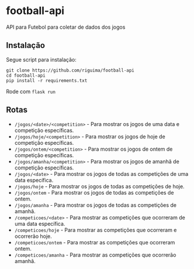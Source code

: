 # football-api

API para Futebol para coletar de dados dos jogos

## Instalação

Segue script para instalação:

```
git clone https://github.com/riguima/football-api
cd football-api
pip install -r requirements.txt
```

Rode com `flask run`

## Rotas

- `/jogos/<date>/<competition>` - Para mostrar os jogos de uma data e competição específicas.
- `/jogos/hoje/<competition>` - Para mostrar os jogos de hoje de competição específicas.
- `/jogos/ontem/<competition>` - Para mostrar os jogos de ontem de competição específicas.
- `/jogos/amanha/<competition>` - Para mostrar os jogos de amanhã de competição específicas.
- `/jogos/<date>` - Para mostrar os jogos de todas as competições de uma data específica.
- `/jogos/hoje` - Para mostrar os jogos de todas as competições de hoje.
- `/jogos/ontem` - Para mostrar os jogos de todas as competições de ontem.
- `/jogos/amanha` - Para mostrar os jogos de todas as competições de amanhã.
- `/competicoes/<date>` - Para mostrar as competições que ocorreram de uma data específica.
- `/competicoes/hoje` - Para mostrar as competições que ocorreram e ocorrerão hoje.
- `/competicoes/ontem` - Para mostrar as competições que ocorreram ontem.
- `/competicoes/amanha` - Para mostrar as competições que ocorrerão amanhã.
